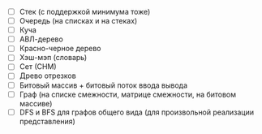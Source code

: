 - [ ] Стек (с поддержкой минимума тоже)
- [ ] Очередь (на списках и на стеках)
- [ ] Куча
- [ ] АВЛ-дерево
- [ ] Красно-черное дерево
- [ ] Хэш-мэп (словарь)
- [ ] Сет (СНМ)
- [ ] Древо отрезков
- [ ] Битовый массив + битовый поток ввода вывода
- [ ] Граф (на списке смежности, матрице смежности, на битовом массиве)
- [ ] DFS и BFS для графов общего вида (для произвольной реализации представления)
